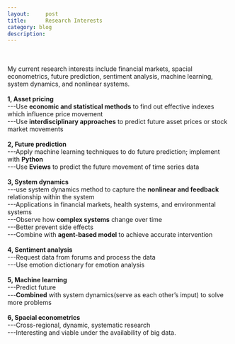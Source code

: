 ```yaml
---
layout:     post
title:      Research Interests
category: blog
description: 
---
```

<br>
<br>
My current research interests include financial markets, spacial econometrics, future prediction, sentiment analysis, machine learning, system dynamics, and nonlinear systems.<br>
<br>
<b>1, Asset pricing</b> <br>
---Use <b>economic and statistical methods</b> to find out effective indexes which influence price movement<br>
---Use <b>interdisciplinary approaches</b> to predict future asset prices or stock market movements<br>
<br>
<b>2, Future prediction</b><br>
---Apply machine learning techniques to do future prediction; implement with <b>Python</b><br>
---Use <b>Eviews</b>  to predict the future movement of time series data<br>
<br>
<b>3, System dynamics</b><br>
---use system dynamics method to capture the <b>nonlinear and feedback</b>  relationship within the system<br>
---Applications in financial markets, health systems, and environmental systems<br>
---Observe how <b>complex systems</b> change over time<br>
---Better prevent side effects<br>
---Combine with <b>agent-based model</b>  to achieve accurate intervention<br>
<br>
<b>4, Sentiment analysis</b><br>
---Request data from forums and process the data<br>
---Use emotion dictionary for emotion analysis<br>
<br>
<b>5, Machine learning</b><br>
---Predict future<br>
---<b>Combined</b> with system dynamics(serve as each other’s imput) to solve more problems<br>
<br>
<b>6, Spacial econometrics</b><br>
---Cross-regional, dynamic, systematic research<br>
---Interesting and viable under the availability of big data.<br>
